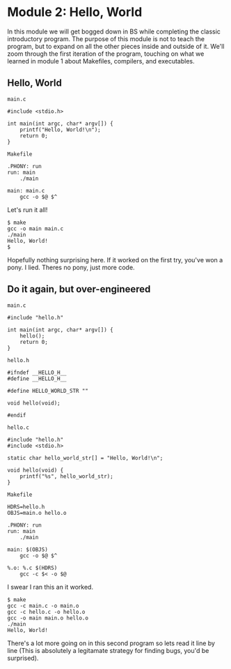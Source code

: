 # Module 2: Hello, World

In this module we will get bogged down in BS while completing the classic introductory program. The purpose of this module is not to teach the program, but to expand on all the other pieces inside and outside of it. We'll zoom through the first iteration of the program, touching on what we learned in module 1 about Makefiles, compilers, and executables.

## Hello, World

`main.c`

    #include <stdio.h>

    int main(int argc, char* argv[]) {
        printf("Hello, World!\n");
        return 0;
    }

`Makefile`

    .PHONY: run
    run: main
        ./main

    main: main.c
        gcc -o $@ $^

Let's run it all!

    $ make
    gcc -o main main.c
    ./main
    Hello, World!
    $

Hopefully nothing surprising here. If it worked on the first try, you've won a pony. I lied. Theres no pony, just more code. 

<!-- TODO: Add explanation -->

## Do it again, but over-engineered

`main.c`

    #include "hello.h"

    int main(int argc, char* argv[]) {
        hello();
        return 0;
    }

`hello.h`

    #ifndef __HELLO_H__
    #define __HELLO_H__

    #define HELLO_WORLD_STR ""

    void hello(void);

    #endif

`hello.c`

    #include "hello.h"
    #include <stdio.h>

    static char hello_world_str[] = "Hello, World!\n";

    void hello(void) {
        printf("%s", hello_world_str);
    }

`Makefile`

    HDRS=hello.h
    OBJS=main.o hello.o

    .PHONY: run
    run: main
        ./main

    main: $(OBJS)
        gcc -o $@ $^

    %.o: %.c $(HDRS)
        gcc -c $< -o $@

I swear I ran this an it worked.

    $ make
    gcc -c main.c -o main.o
    gcc -c hello.c -o hello.o
    gcc -o main main.o hello.o
    ./main
    Hello, World!

There's a lot more going on in this second program so lets read it line by line (This is absolutely a legitamate strategy for finding bugs, you'd be surprised).

<!-- TODO: Add explanation -->
